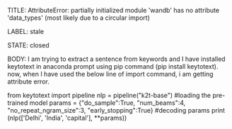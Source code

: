 TITLE:
AttributeError: partially initialized module 'wandb' has no attribute 'data_types' (most likely due to a circular import)

LABEL:
stale

STATE:
closed

BODY:
I am trying to extract a sentence from keywords and I have installed keytotext in anaconda prompt using pip command (pip install keytotext). now, when I have used the below line of import command, i am getting attribute error. 

from keytotext import pipeline
nlp = pipeline("k2t-base")  #loading the pre-trained model
params = {"do_sample":True, "num_beams":4, "no_repeat_ngram_size":3, "early_stopping":True}    #decoding params
print (nlp(['Delhi', 'India', 'capital'], **params)) 

